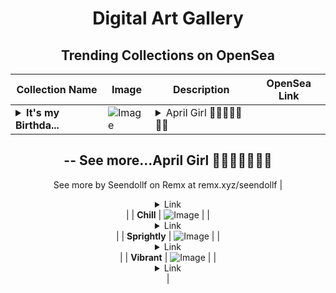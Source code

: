 <div align="center">

# Digital Art Gallery

## Trending Collections on OpenSea

| Collection Name                       | Image                                                                                     | Description                       | OpenSea Link                                                                                          |
|---------------------------------------|-------------------------------------------------------------------------------------------|-----------------------------------|--------------------------------------------------------------------------------------------------------|
| **<details><summary>It's my Birthda...</summary>It's my Birthday</details>** | ![Image](https://i.seadn.io/s/raw/files/5a2c1136464d315953382fd4dbb16b21.jpg?w=500&auto=format?w=200&auto=format) | <details><summary>April Girl 🌙🪻🪻🪻🌸🌸🌸
--
See more...</summary>April Girl 🌙🪻🪻🪻🌸🌸🌸
--
See more by Seendollf on Remx at remx.xyz/seendollf</details> | <details><summary>Link</summary>[It's my Birthday](https://opensea.io/collection/it-s-my-birthday-2)</details> |
| **Chill** | ![Image](https://i.seadn.io/s/raw/files/b4d460b3a3c7b3d783651294d90b4160.jpg?w=500&auto=format?w=200&auto=format) |  | <details><summary>Link</summary>[Chill](https://opensea.io/collection/chill-1130)</details> |
| **Sprightly** | ![Image](https://i.seadn.io/s/raw/files/0bcc6848763d8ea51b5f5150e6c2dec0.jpg?w=500&auto=format?w=200&auto=format) |  | <details><summary>Link</summary>[Sprightly](https://opensea.io/collection/sprightly-509)</details> |
| **Vibrant** | ![Image](https://i.seadn.io/s/raw/files/f66d5ec896dcaa73f71381778584fa88.jpg?w=500&auto=format?w=200&auto=format) |  | <details><summary>Link</summary>[Vibrant](https://opensea.io/collection/vibrant-1052)</details> |

</div>